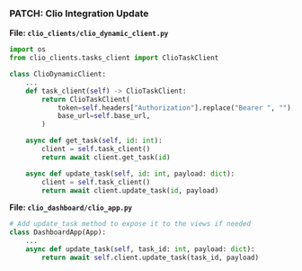 
### PATCH: Clio Integration Update

**File: `clio_clients/clio_dynamic_client.py`**
```python
import os
from clio_clients.tasks_client import ClioTaskClient

class ClioDynamicClient:
    ...
    def task_client(self) -> ClioTaskClient:
        return ClioTaskClient(
            token=self.headers["Authorization"].replace("Bearer ", ""),
            base_url=self.base_url,
        )

    async def get_task(self, id: int):
        client = self.task_client()
        return await client.get_task(id)

    async def update_task(self, id: int, payload: dict):
        client = self.task_client()
        return await client.update_task(id, payload)
```

**File: `clio_dashboard/clio_app.py`**
```python
# Add update_task method to expose it to the views if needed
class DashboardApp(App):
    ...
    async def update_task(self, task_id: int, payload: dict):
        return await self.client.update_task(task_id, payload)
```
